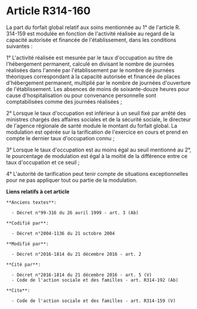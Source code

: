 # Article R314-160

La part du forfait global relatif aux soins mentionnée au 1° de l'article R. 314-159 est modulée en fonction de l'activité
réalisée au regard de la capacité autorisée et financée de l'établissement, dans les conditions suivantes : 

1° L'activité réalisée est mesurée par le taux d'occupation au titre de l'hébergement permanent, calculé en divisant le
nombre de journées réalisées dans l'année par l'établissement par le nombre de journées théoriques correspondant à la
capacité autorisée et financée de places d'hébergement permanent, multiplié par le nombre de journées d'ouverture de
l'établissement. Les absences de moins de soixante-douze heures pour cause d'hospitalisation ou pour convenance personnelle
sont comptabilisées comme des journées réalisées ; 

2° Lorsque le taux d'occupation est inférieur à un seuil fixé par arrêté des ministres chargés des affaires sociales et de la
sécurité sociale, le directeur de l'agence régionale de santé module le montant du forfait global. La modulation est opérée
sur la tarification de l'exercice en cours et prend en compte le dernier taux d'occupation connu ; 

3° Lorsque le taux d'occupation est au moins égal au seuil mentionné au 2°, le pourcentage de modulation est égal à la moitié
de la différence entre ce taux d'occupation et ce seuil ; 

4° L'autorité de tarification peut tenir compte de situations exceptionnelles pour ne pas appliquer tout ou partie de la
modulation.

**Liens relatifs à cet article**

	**Anciens textes**:

	  - Décret n°99-316 du 26 avril 1999 - art. 3 (Ab)

	**Codifié par**:

	  - Décret n°2004-1136 du 21 octobre 2004

	**Modifié par**:

	  - Décret n°2016-1814 du 21 décembre 2016 - art. 2

	**Cité par**:

	  - Décret n°2016-1814 du 21 décembre 2016 - art. 5 (V)
	  - Code de l'action sociale et des familles - art. R314-192 (Ab)

	**Cite**:

	  - Code de l'action sociale et des familles - art. R314-159 (V)
